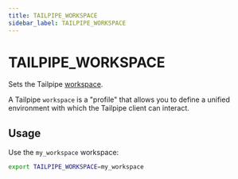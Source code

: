 ```yaml
---
title: TAILPIPE_WORKSPACE
sidebar_label: TAILPIPE_WORKSPACE
---
```



# TAILPIPE_WORKSPACE

Sets the Tailpipe [workspace](/docs/reference/config-files/workspace). 

A Tailpipe `workspace` is a "profile" that allows you to define a unified environment with which the Tailpipe client can interact.

## Usage 
Use the `my_workspace` workspace:
```bash
export TAILPIPE_WORKSPACE=my_workspace
```